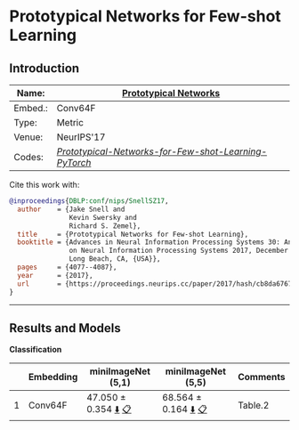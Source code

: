 # Prototypical Networks for Few-shot Learning
## Introduction
| Name:    | [Prototypical Networks](https://arxiv.org/abs/1703.05175)  |
|----------|-------------------------------|
| Embed.:  | Conv64F |
| Type:    | Metric       |
| Venue:   | NeurIPS'17                      |
| Codes:   | [*Prototypical-Networks-for-Few-shot-Learning-PyTorch*]((https://github.com/orobix/Prototypical-Networks-for-Few-shot-Learning-PyTorch))                   |

Cite this work with:
```bibtex
@inproceedings{DBLP:conf/nips/SnellSZ17,
  author    = {Jake Snell and
               Kevin Swersky and
               Richard S. Zemel},
  title     = {Prototypical Networks for Few-shot Learning},
  booktitle = {Advances in Neural Information Processing Systems 30: Annual Conference
               on Neural Information Processing Systems 2017, December 4-9, 2017,
               Long Beach, CA, {USA}},
  pages     = {4077--4087},
  year      = {2017},
  url       = {https://proceedings.neurips.cc/paper/2017/hash/cb8da6767461f2812ae4290eac7cbc42-Abstract.html}
}
```
---
## Results and Models

**Classification**

|   | Embedding | miniImageNet (5,1) | miniImageNet (5,5) | Comments |
|---| -----------|--------------------|--------------------|---|
| 1 | Conv64F | 47.050 ± 0.354 [:arrow_down:](https://drive.google.com/drive/folders/1OjobWtwiGbH9kkI7Zzh2tg5Y0Eh8O3zM?usp=sharing) [:clipboard:](./ProtoNet-miniImageNet-Conv64F-5-1-Table2.yaml) | 68.564 ± 0.164 [:arrow_down:](https://drive.google.com/drive/folders/1kekt2wiecx4TVgKiDCAiXM-cBfrQ3YC3?usp=sharing) [:clipboard:](./ProtoNet-miniImageNet-Conv64F-5-5-Table2.yaml) | Table.2 |
